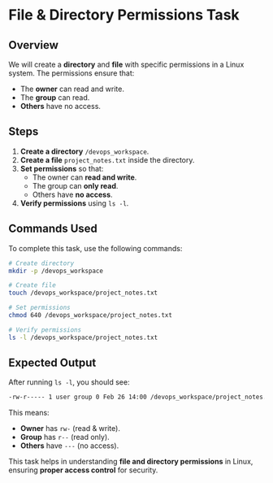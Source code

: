 # File & Directory Permissions Task

## Overview

We will create a  **directory** and  **file** with specific permissions in a Linux system. 
The permissions ensure that:

- The **owner** can read and write.
- The **group** can read.
- **Others** have no access.

## Steps

1. **Create a directory** `/devops_workspace`.
2. **Create a file** `project_notes.txt` inside the directory.
3. **Set permissions** so that:
   - The owner can **read and write**.
   - The group can **only read**.
   - Others have **no access**.
4. **Verify permissions** using `ls -l`.

## Commands Used

To complete this task, use the following commands:

```bash
# Create directory
mkdir -p /devops_workspace

# Create file
touch /devops_workspace/project_notes.txt

# Set permissions
chmod 640 /devops_workspace/project_notes.txt

# Verify permissions
ls -l /devops_workspace/project_notes.txt
```

## Expected Output

After running `ls -l`, you should see:

```bash
-rw-r----- 1 user group 0 Feb 26 14:00 /devops_workspace/project_notes.txt
```

This means:

- **Owner** has `rw-` (read & write).
- **Group** has `r--` (read only).
- **Others** have `---` (no access).



This task helps in understanding **file and directory permissions** in Linux, ensuring **proper access control** for security.
